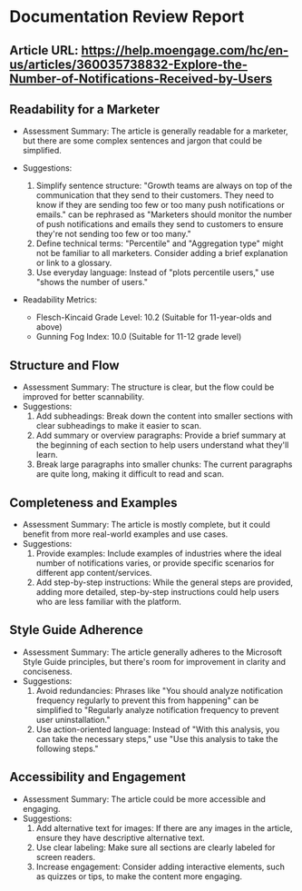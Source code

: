  # Documentation Review Report

## Article URL: https://help.moengage.com/hc/en-us/articles/360035738832-Explore-the-Number-of-Notifications-Received-by-Users

## Readability for a Marketer

- Assessment Summary: The article is generally readable for a marketer, but there are some complex sentences and jargon that could be simplified.
- Suggestions:
  1. Simplify sentence structure: "Growth teams are always on top of the communication that they send to their customers. They need to know if they are sending too few or too many push notifications or emails." can be rephrased as "Marketers should monitor the number of push notifications and emails they send to customers to ensure they're not sending too few or too many."
  2. Define technical terms: "Percentile" and "Aggregation type" might not be familiar to all marketers. Consider adding a brief explanation or link to a glossary.
  3. Use everyday language: Instead of "plots percentile users," use "shows the number of users."

- Readability Metrics:
  - Flesch-Kincaid Grade Level: 10.2 (Suitable for 11-year-olds and above)
  - Gunning Fog Index: 10.0 (Suitable for 11-12 grade level)

## Structure and Flow

- Assessment Summary: The structure is clear, but the flow could be improved for better scannability.
- Suggestions:
  1. Add subheadings: Break down the content into smaller sections with clear subheadings to make it easier to scan.
  2. Add summary or overview paragraphs: Provide a brief summary at the beginning of each section to help users understand what they'll learn.
  3. Break large paragraphs into smaller chunks: The current paragraphs are quite long, making it difficult to read and scan.

## Completeness and Examples

- Assessment Summary: The article is mostly complete, but it could benefit from more real-world examples and use cases.
- Suggestions:
  1. Provide examples: Include examples of industries where the ideal number of notifications varies, or provide specific scenarios for different app content/services.
  2. Add step-by-step instructions: While the general steps are provided, adding more detailed, step-by-step instructions could help users who are less familiar with the platform.

## Style Guide Adherence

- Assessment Summary: The article generally adheres to the Microsoft Style Guide principles, but there's room for improvement in clarity and conciseness.
- Suggestions:
  1. Avoid redundancies: Phrases like "You should analyze notification frequency regularly to prevent this from happening" can be simplified to "Regularly analyze notification frequency to prevent user uninstallation."
  2. Use action-oriented language: Instead of "With this analysis, you can take the necessary steps," use "Use this analysis to take the following steps."

## Accessibility and Engagement

- Assessment Summary: The article could be more accessible and engaging.
- Suggestions:
  1. Add alternative text for images: If there are any images in the article, ensure they have descriptive alternative text.
  2. Use clear labeling: Make sure all sections are clearly labeled for screen readers.
  3. Increase engagement: Consider adding interactive elements, such as quizzes or tips, to make the content more engaging.